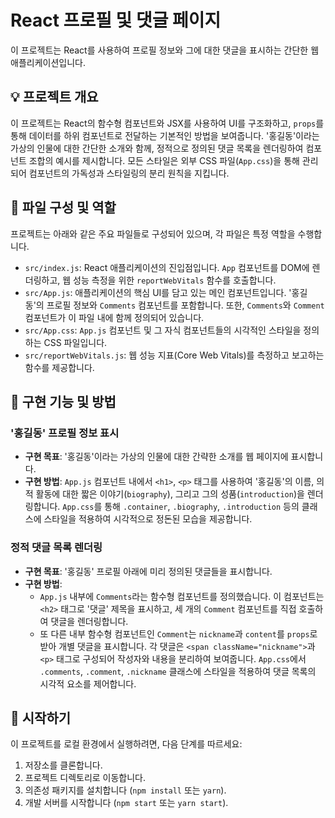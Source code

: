 # React 프로필 및 댓글 페이지

이 프로젝트는 React를 사용하여 프로필 정보와 그에 대한 댓글을 표시하는 간단한 웹 애플리케이션입니다.

## 💡 프로젝트 개요

이 프로젝트는 React의 함수형 컴포넌트와 JSX를 사용하여 UI를 구조화하고, `props`를 통해 데이터를 하위 컴포넌트로 전달하는 기본적인 방법을 보여줍니다. '홍길동'이라는 가상의 인물에 대한 간단한 소개와 함께, 정적으로 정의된 댓글 목록을 렌더링하여 컴포넌트 조합의 예시를 제시합니다. 모든 스타일은 외부 CSS 파일(`App.css`)을 통해 관리되어 컴포넌트의 가독성과 스타일링의 분리 원칙을 지킵니다.

## 📁 파일 구성 및 역할

프로젝트는 아래와 같은 주요 파일들로 구성되어 있으며, 각 파일은 특정 역할을 수행합니다.

* `src/index.js`: React 애플리케이션의 진입점입니다. `App` 컴포넌트를 DOM에 렌더링하고, 웹 성능 측정을 위한 `reportWebVitals` 함수를 호출합니다.
* `src/App.js`: 애플리케이션의 핵심 UI를 담고 있는 메인 컴포넌트입니다. '홍길동'의 프로필 정보와 `Comments` 컴포넌트를 포함합니다. 또한, `Comments`와 `Comment` 컴포넌트가 이 파일 내에 함께 정의되어 있습니다.
* `src/App.css`: `App.js` 컴포넌트 및 그 자식 컴포넌트들의 시각적인 스타일을 정의하는 CSS 파일입니다.
* `src/reportWebVitals.js`: 웹 성능 지표(Core Web Vitals)를 측정하고 보고하는 함수를 제공합니다.

## 🎯 구현 기능 및 방법

### '홍길동' 프로필 정보 표시

* **구현 목표**: '홍길동'이라는 가상의 인물에 대한 간략한 소개를 웹 페이지에 표시합니다.
* **구현 방법**: `App.js` 컴포넌트 내에서 `<h1>`, `<p>` 태그를 사용하여 '홍길동'의 이름, 의적 활동에 대한 짧은 이야기(`biography`), 그리고 그의 성품(`introduction`)을 렌더링합니다. `App.css`를 통해 `.container`, `.biography`, `.introduction` 등의 클래스에 스타일을 적용하여 시각적으로 정돈된 모습을 제공합니다.

### 정적 댓글 목록 렌더링

* **구현 목표**: '홍길동' 프로필 아래에 미리 정의된 댓글들을 표시합니다.
* **구현 방법**:
    * `App.js` 내부에 `Comments`라는 함수형 컴포넌트를 정의했습니다. 이 컴포넌트는 `<h2>` 태그로 '댓글' 제목을 표시하고, 세 개의 `Comment` 컴포넌트를 직접 호출하여 댓글을 렌더링합니다.
    * 또 다른 내부 함수형 컴포넌트인 `Comment`는 `nickname`과 `content`를 `props`로 받아 개별 댓글을 표시합니다. 각 댓글은 `<span className="nickname">`과 `<p>` 태그로 구성되어 작성자와 내용을 분리하여 보여줍니다. `App.css`에서 `.comments`, `.comment`, `.nickname` 클래스에 스타일을 적용하여 댓글 목록의 시각적 요소를 제어합니다.

## 🚀 시작하기

이 프로젝트를 로컬 환경에서 실행하려면, 다음 단계를 따르세요:

1.  저장소를 클론합니다.
2.  프로젝트 디렉토리로 이동합니다.
3.  의존성 패키지를 설치합니다 (`npm install` 또는 `yarn`).
4.  개발 서버를 시작합니다 (`npm start` 또는 `yarn start`).
